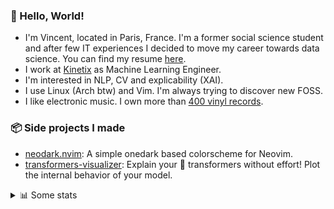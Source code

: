 ### 👋 Hello, World!

- I'm Vincent, located in Paris, France. I'm a former social science student and after few IT experiences I decided to move my career towards data science. You can find my resume [here](https://raw.githubusercontent.com/VDuchauffour/resume/main/resume.pdf).
- I work at <a href="https://www.kinetix.tech/">Kinetix<a/> as Machine Learning Engineer.
- I'm interested in NLP, CV and explicability (XAI).
- I use Linux (Arch btw) and Vim. I'm always trying to discover new FOSS.
- I like electronic music. I own more than <a href="https://www.discogs.com/user/Voigt_Kampff/collection">400 vinyl records<a/>.

### 📦 Side projects I made
  
- [neodark.nvim](https://github.com/VDuchauffour/neodark.nvim): A simple onedark based colorscheme for Neovim.
- [transformers-visualizer](https://github.com/VDuchauffour/transformers-visualizer): Explain your 🤗 transformers without effort! Plot the internal behavior of your model. 

<details><summary>📊 Some stats</summary>  
  
<p align="center">
  <img alt="VDuchauffour's github stats" src="https://github-readme-stats.vercel.app/api?username=VDuchauffour&count_private=true&include_all_commits=true&show_icons=true&theme=react"/>
  <br />
  <img alt="VDuchauffour's streak stats" src="https://streak-stats.demolab.com?user=VDuchauffour&theme=react"/>
  <br />
  <img alt="VDuchauffour's language stats" src="https://github-readme-stats.vercel.app/api/top-langs/?username=VDuchauffour&count_private=true&include_all_commits=true&show_icons=true&layout=compact&theme=react"/>
  <!--   <br />
  <img alt="VDuchauffour's Wakatime stats" src="https://github-readme-stats.vercel.app/api/wakatime?username=VDuchauffour&theme=react"/> -->
</p>

#### 🧭 Wakatime stats
<!--START_SECTION:waka-->
![Code Time](http://img.shields.io/badge/Code%20Time-547%20hrs%2026%20mins-blue)

![Lines of code](https://img.shields.io/badge/From%20Hello%20World%20I%27ve%20Written-184.5%20thousand%20lines%20of%20code-blue)

**🐱 My GitHub Data** 

> 📦 19.4 kB Used in GitHub's Storage 
 > 
> 🏆 1,107 Contributions in the Year 2023
 > 
> 🚫 Not Opted to Hire
 > 
> 📜 6 Public Repositories 
 > 
> 🔑 2 Private Repositories 
 > 
**I'm an Early 🐤** 

```text
🌞 Morning                167 commits         █░░░░░░░░░░░░░░░░░░░░░░░░   05.94 % 
🌆 Daytime                1709 commits        ███████████████░░░░░░░░░░   60.78 % 
🌃 Evening                792 commits         ███████░░░░░░░░░░░░░░░░░░   28.17 % 
🌙 Night                  144 commits         █░░░░░░░░░░░░░░░░░░░░░░░░   05.12 % 
```
📅 **I'm Most Productive on Monday** 

```text
Monday                   742 commits         ███████░░░░░░░░░░░░░░░░░░   26.39 % 
Tuesday                  325 commits         ███░░░░░░░░░░░░░░░░░░░░░░   11.56 % 
Wednesday                449 commits         ████░░░░░░░░░░░░░░░░░░░░░   15.97 % 
Thursday                 593 commits         █████░░░░░░░░░░░░░░░░░░░░   21.09 % 
Friday                   548 commits         █████░░░░░░░░░░░░░░░░░░░░   19.49 % 
Saturday                 48 commits          ░░░░░░░░░░░░░░░░░░░░░░░░░   01.71 % 
Sunday                   107 commits         █░░░░░░░░░░░░░░░░░░░░░░░░   03.81 % 
```


📊 **This Week I Spent My Time On** 

```text
💬 Programming Languages: 
YAML                     9 hrs 6 mins        ████████░░░░░░░░░░░░░░░░░   32.80 % 
Python                   9 hrs 5 mins        ████████░░░░░░░░░░░░░░░░░   32.75 % 
Markdown                 1 hr 58 mins        ██░░░░░░░░░░░░░░░░░░░░░░░   07.11 % 
Other                    1 hr 57 mins        ██░░░░░░░░░░░░░░░░░░░░░░░   07.06 % 
Bash                     1 hr 29 mins        █░░░░░░░░░░░░░░░░░░░░░░░░   05.36 % 
```


 Last Updated on 27/03/2023 00:38:52 UTC
<!--END_SECTION:waka-->
</details>
